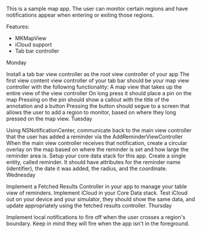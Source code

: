 This is a sample map app.
The user can monitor certain regions and have notifications appear when entering or exiting those regions.


Features:
- MKMapView
- iCloud support
- Tab bar controller



Monday

Install a tab bar view controller as the root view controller of your app
The first view content view controller of your tab bar should be your map view controller with the following functionality:
A map view that takes up the entire view of the view controller
On long press it should place a pin on the map
Pressing on the pin should show a callout with the title of the annotation and a button
Pressing the button should segue to a screen that allows the user to add a region to monitor, based on where they long pressed on the map view.
Tuesday

Using NSNotificationCenter, communicate back to the main view controller that the user has added a reminder via the AddReminderViewController
When the main view controller receives that notification, create a circular overlay on the map based on where the reminder is set and how large the reminder area is.
Setup your core data stack for this app. Create a single entity, called reminder. It should have attributes for the reminder name (identifier), the date it was added, the radius, and the coordinate.
Wednesday

Implement a Fetched Results Controller in your app to manage your table view of reminders.
Implement iCloud in your Core Data stack.
Test iCloud out on your device and your simulator, they should show the same data, and update appropriately using the fetched results controller.
Thursday

Implement local notifications to fire off when the user crosses a region's boundary. Keep in mind they will fire when the app isn't in the foreground.